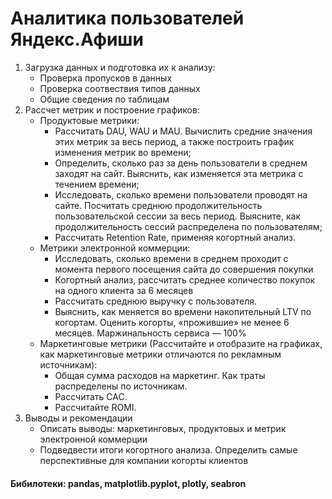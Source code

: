 # Аналитика пользователей Яндекс.Афиши


1. Загрузка данных и подготовка их к анализу:
      - Проверка пропусков в данных
      - Проверка соотвествия типов данных
      - Общие сведения по таблицам
2. Рассчет метрик и построение графиков:
      - Продуктовые метрики:
          - Рассчитать DAU, WAU и MAU. Вычислить средние значения этих метрик за весь период, а также построить график изменения метрик во времени;
          - Определить, сколько раз за день пользователи в среднем заходят на сайт. Выяснить, как изменяется эта метрика с течением времени;
          - Исследовать, сколько времени пользователи проводят на сайте. Посчитать среднюю продолжительность пользовательской сессии за весь период. Выясните, как продолжительность сессий распределена по пользователям;
          - Рассчитать Retention Rate, применяя когортный анализ.
      - Метрики электронной коммерции:
          - Исследовать, сколько времени в среднем проходит с момента первого посещения сайта до совершения покупки
          - Когортный анализ, рассчитать среднее количество покупок на одного клиента за 6 месяцев
          - Рассчитать среднюю выручку с пользователя.
          - Выяснить, как меняется во времени накопительный LTV по когортам. Оценить когорты, «прожившие» не менее 6 месяцев. Маржинальность сервиса — 100%
      - Маркетинговые метрики (Рассчитайте и отобразите на графиках, как маркетинговые метрики отличаются по рекламным источникам):
          - Общая сумма расходов на маркетинг. Как траты распределены по источникам.
          - Рассчитать CAC. 
          - Рассчитайте ROMI.
3. Выводы и рекомендации
    - Описать выводы: маркетинговых, продуктовых и метрик электронной коммерции
    - Подведвести итоги когортного анализа. Определить самые перспективные для компании когорты клиентов

#### Бибилотеки: pandas, matplotlib.pyplot, plotly, seabron

